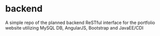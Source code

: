 # backend
A simple repo of the planned backend ReSTful interface for the portfolio website utilizing MySQL DB, AngularJS, Bootstrap and JavaEE/CDI
